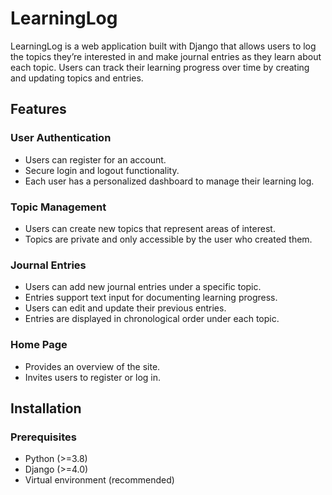 # LearningLog

LearningLog is a web application built with Django that allows users to log the topics they’re interested in and make journal entries as they learn about each topic. Users can track their learning progress over time by creating and updating topics and entries.

## Features

### User Authentication
- Users can register for an account.
- Secure login and logout functionality.
- Each user has a personalized dashboard to manage their learning log.

### Topic Management
- Users can create new topics that represent areas of interest.
- Topics are private and only accessible by the user who created them.

### Journal Entries
- Users can add new journal entries under a specific topic.
- Entries support text input for documenting learning progress.
- Users can edit and update their previous entries.
- Entries are displayed in chronological order under each topic.

### Home Page
- Provides an overview of the site.
- Invites users to register or log in.

## Installation

### Prerequisites
- Python (>=3.8)
- Django (>=4.0)
- Virtual environment (recommended)
